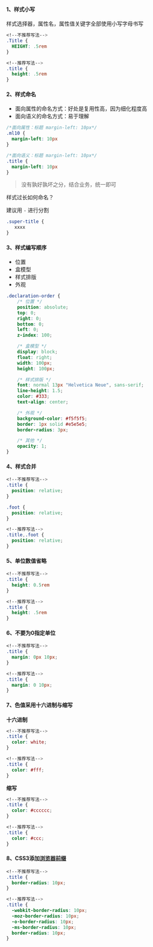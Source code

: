 #### 1、样式小写
样式选择器，属性名，属性值关键字全部使用小写字母书写
```css
<!--不推荐写法-->
.Title {
  HEIGHT: .5rem
}

<!--推荐写法-->
.title {
  height: .5rem
}
```

#### 2、样式命名
- 面向属性的命名方式：好处是复用性高，因为细化程度高
- 面向语义的命名方式：易于理解

```css
/*面向属性：标题 margin-left: 10px*/
.ml10 {
  margin-left: 10px
}

/*面向语义：标题 margin-left: 10px*/
.title {
  margin-left: 10px
}
```
> 没有孰好孰坏之分，结合业务，统一即可

样式过长如何命名？

建议用 `-` 进行分割
```css
.super-title {
   xxxx
}
```


#### 3、样式编写顺序
- 位置
- 盒模型
- 样式排版
- 外观
```css
.declaration-order {
    /* 位置 */
    position: absolute;
    top: 0;
    right: 0;
    bottom: 0;
    left: 0;
    z-index: 100;

    /* 盒模型 */
    display: block;
    float: right;
    width: 100px;
    height: 100px;

    /* 样式排版 */
    font: normal 13px "Helvetica Neue", sans-serif;
    line-height: 1.5;
    color: #333;
    text-align: center;

    /* 外观 */
    background-color: #f5f5f5;
    border: 1px solid #e5e5e5;
    border-radius: 3px;

    /* 其他 */
    opacity: 1;
}
```

#### 4、样式合并
```css
<!--不推荐写法-->
.title {
  position: relative;
}

.foot {
  position: relative;
}

<!--推荐写法-->
.title,.foot {
  position: relative;
}
```

#### 5、单位数值省略
```css
<!--不推荐写法-->
.title {
  height: 0.5rem
}

<!--推荐写法-->
.title {
  height: .5rem
}
```

#### 6、不要为0指定单位
```css
<!--不推荐写法-->
.title {
  margin: 0px 10px;
}

<!--推荐写法-->
.title {
  margin: 0 10px;
}
```

#### 7、色值采用十六进制与缩写
**十六进制**
```css
<!--不推荐写法-->
.title {
  color: white;
}

<!--推荐写法-->
.title {
  color: #fff;
}
```

**缩写**
```css
<!--不推荐写法-->
.title {
  color: #cccccc;
}

<!--推荐写法-->
.title {
  color: #ccc;
}
```

#### 8、CSS3添加[浏览器前缀](https://www.w3.org/TR/2011/REC-CSS2-20110607/syndata.html#vendor-keywords)
```css
<!--不推荐写法-->
.title {
  border-radius: 10px;
}

<!--推荐写法-->
.title {
  -webkit-border-radius: 10px;
  -moz-border-radius: 10px;
  -o-border-radius: 10px;
  -ms-border-radius: 10px;
  border-radius: 10px;
}
```
